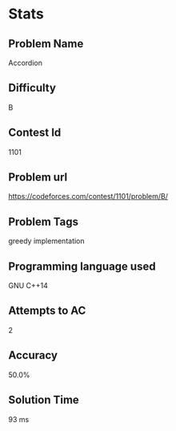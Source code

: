 # Stats
## Problem Name
Accordion
## Difficulty
B
## Contest Id
1101
## Problem url
https://codeforces.com/contest/1101/problem/B/
## Problem Tags
greedy implementation
## Programming language used
GNU C++14
## Attempts to AC
2
## Accuracy
50.0%
## Solution Time
93 ms
